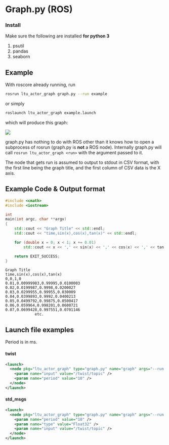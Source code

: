 # Graph.py (ROS)

### Install

Make sure the following are installed **for python 3**

1. psutil
2. pandas
3. seaborn

## Example

With roscore already running, run

```sh
rosrun ltu_actor_graph graph.py --run example
```

or simply

```sh
roslaunch ltu_actor_graph example.launch
```

which will produce this graph:

![](doc/example.png)

graph.py has nothing to do with ROS other than it knows how to open a subprocess of rosrun (graph.py is **not** a ROS node). Internally graph.py will call `rosrun ltu_actor_graph <run>` with the argument passed to it.

The node that gets run is assumed to output to stdout in CSV format, with the first line being the graph title, and the first column of CSV data is the X axis.

## Example Code & Output format

```c++
#include <cmath>
#include <iostream>

int
main(int argc, char **argv)
{
    std::cout << "Graph Title" << std::endl;
    std::cout << "time,sin(x),cos(x),tan(x)" << std::endl;

    for (double x = 0; x < 1; x += 0.01)
        std::cout << x << ',' << sin(x) << ',' << cos(x) << ',' << tan(x) << std::endl;

    return EXIT_SUCCESS;
}
```

```CSV
Graph Title
time,sin(x),cos(x),tan(x)
0,0,1,0
0.01,0.00999983,0.99995,0.0100003
0.02,0.0199987,0.9998,0.0200027
0.03,0.0299955,0.99955,0.030009
0.04,0.0399893,0.9992,0.0400213
0.05,0.0499792,0.99875,0.0500417
0.06,0.059964,0.998201,0.0600721
0.07,0.0699428,0.997551,0.0701146
             etc.
```

## Launch file examples

Period is in ms.

#### twist
```xml
<launch>
  <node pkg="ltu_actor_graph" type="graph.py" name="graph" args="--run twist">
    <param name="input" value="/twist/topic" />
    <param name="period" value="10" />
  </node>
</launch>
```

#### std\_msgs
```xml
<launch>
  <node pkg="ltu_actor_graph" type="graph.py" name="graph" args="--run std_msgs">
    <param name="period" value="10" />
    <param name="type" value="Float32" />
    <param name="input" value="/twist/topic" />
  </node>
</launch>
```

